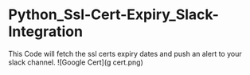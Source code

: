 # Python_Ssl-Cert-Expiry_Slack-Integration
This Code will fetch the ssl certs expiry dates and push an alert to your slack channel.
![Google Cert](g cert.png)
